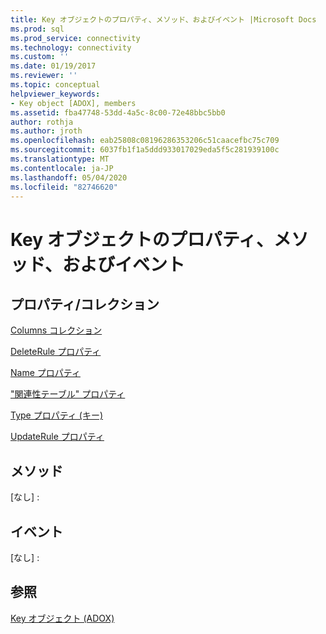 ```yaml
---
title: Key オブジェクトのプロパティ、メソッド、およびイベント |Microsoft Docs
ms.prod: sql
ms.prod_service: connectivity
ms.technology: connectivity
ms.custom: ''
ms.date: 01/19/2017
ms.reviewer: ''
ms.topic: conceptual
helpviewer_keywords:
- Key object [ADOX], members
ms.assetid: fba47748-53dd-4a5c-8c00-72e48bbc5bb0
author: rothja
ms.author: jroth
ms.openlocfilehash: eab25808c08196286353206c51caacefbc75c709
ms.sourcegitcommit: 6037fb1f1a5ddd933017029eda5f5c281939100c
ms.translationtype: MT
ms.contentlocale: ja-JP
ms.lasthandoff: 05/04/2020
ms.locfileid: "82746620"
---
```

# <a name="key-object-properties-methods-and-events"></a>Key オブジェクトのプロパティ、メソッド、およびイベント
## <a name="propertiescollections"></a>プロパティ/コレクション  
 [Columns コレクション](../../../ado/reference/adox-api/columns-collection-adox.md)  
  
 [DeleteRule プロパティ](../../../ado/reference/adox-api/deleterule-property-adox.md)  
  
 [Name プロパティ](../../../ado/reference/adox-api/name-property-adox.md)  
  
 ["関連性テーブル" プロパティ](../../../ado/reference/adox-api/relatedtable-property-adox.md)  
  
 [Type プロパティ (キー)](../../../ado/reference/adox-api/type-property-key-adox.md)  
  
 [UpdateRule プロパティ](../../../ado/reference/adox-api/updaterule-property-adox.md)  
  
## <a name="methods"></a>メソッド  
 [なし] :  
  
## <a name="events"></a>イベント  
 [なし] :  
  
## <a name="see-also"></a>参照  
 [Key オブジェクト (ADOX)](../../../ado/reference/adox-api/key-object-adox.md)
